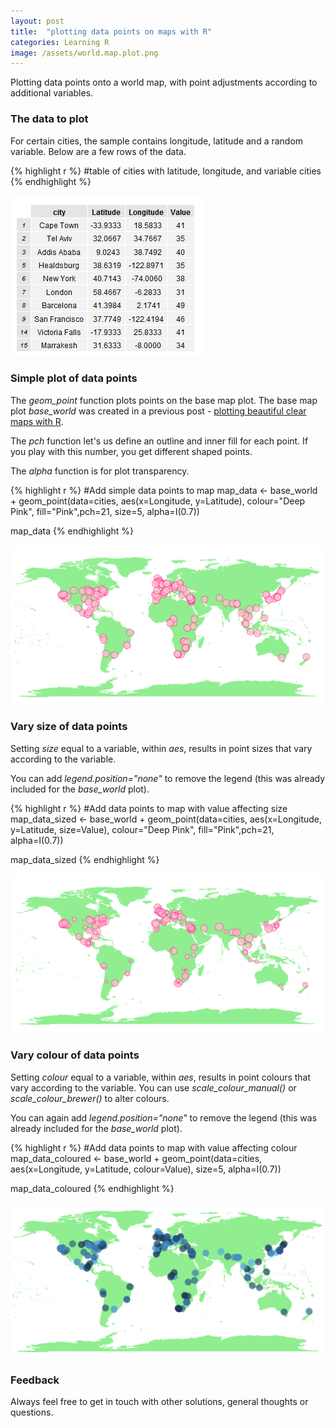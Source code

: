 ```yaml
---
layout: post
title:  "plotting data points on maps with R"
categories: Learning R
image: /assets/world.map.plot.png
---
```


Plotting data points onto a world map, with point adjustments according to additional variables.
<!--more-->

### The data to plot
For certain cities, the sample contains longitude, latitude and a random variable.
Below are a few rows of the data.

{% highlight r %}
#table of cities with latitude, longitude, and variable
cities
{% endhighlight %}

![Cities data](/assets/cities.png)


### Simple plot of data points
The *geom_point* function plots points on the base map plot.  The base map plot *base_world* was created in a previous post - [plotting beautiful clear maps with R](http://sarahleejane.github.io/learning/r/2014/09/20/plotting-beautiful-clear-maps-with-r.html).    

The *pch* function let's us define an outline and inner fill for each point.  If you play with this number, you get different shaped points.  

The *alpha* function is for plot transparency.


{% highlight r %}
#Add simple data points to map
map_data <- 
  base_world +
  geom_point(data=cities, 
             aes(x=Longitude, y=Latitude), colour="Deep Pink", 
             fill="Pink",pch=21, size=5, alpha=I(0.7))

map_data
{% endhighlight %}

![Simple plots on map](/assets/world.map.plot.png)


### Vary size of data points
Setting *size* equal to a variable, within *aes*, results in point sizes that vary according to the variable. 

You can add *legend.position="none"* to remove the legend (this was already included for the *base_world* plot).


{% highlight r %}
#Add data points to map with value affecting size
map_data_sized <- 
  base_world +
  geom_point(data=cities, 
             aes(x=Longitude, y=Latitude, size=Value), colour="Deep Pink", 
             fill="Pink",pch=21, alpha=I(0.7)) 

map_data_sized
{% endhighlight %}

![Sized plots on map](/assets/world.map.sized.plot.png)

### Vary colour of data points
Setting *colour* equal to a variable, within *aes*, results in point colours that vary according to the variable.
You can use *scale_colour_manual()* or *scale_colour_brewer()* to alter colours. 

You can again add *legend.position="none"* to remove the legend (this was already included for the *base_world* plot).


{% highlight r %}
#Add data points to map with value affecting colour
map_data_coloured <- 
  base_world +
  geom_point(data=cities, 
             aes(x=Longitude, y=Latitude, colour=Value), size=5, alpha=I(0.7))

map_data_coloured
{% endhighlight %}

![Coloured plots on map](/assets/world.map.coloured.plot.png)


### Feedback
Always feel free to get in touch with other solutions, general thoughts or questions.